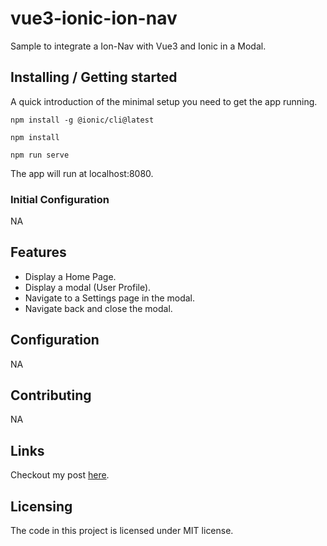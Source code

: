 # vue3-ionic-ion-nav

Sample to integrate a Ion-Nav with Vue3 and Ionic in a Modal.

## Installing / Getting started

A quick introduction of the minimal setup you need to get the app running.

```shell
npm install -g @ionic/cli@latest

npm install

npm run serve
```

The app will run at localhost:8080.

### Initial Configuration

NA

## Features

* Display a Home Page.
* Display a modal (User Profile).
* Navigate to a Settings page in the modal.
* Navigate back and close the modal.

## Configuration

NA

## Contributing
NA


## Links
Checkout my post [here](https://cyrillacroix.net/2021/06/17/how-to-integrate-ion-nav-with-vue3-and-ionic-in-a-modal/).

## Licensing
The code in this project is licensed under MIT license.
